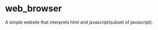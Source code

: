 web_browser
===========

A simple website that interprets html and javascript(subset of javascript).

